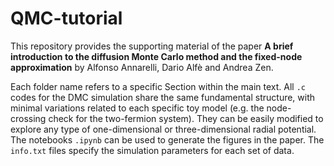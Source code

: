 # QMC-tutorial
This repository provides the supporting material of the paper **A brief introduction to the diffusion Monte Carlo method and the fixed-node approximation** by Alfonso Annarelli, Dario Alfè and Andrea Zen.

Each folder name refers to a specific Section within the main text. All `.c` codes for the DMC simulation share the same fundamental structure, with minimal variations related to each specific toy model (e.g. the node-crossing check for the two-fermion system). They can be easily modified to explore any type of one-dimensional or three-dimensional radial potential. 
The notebooks `.ipynb` can be used to generate the figures in the paper.
The `info.txt` files specify the simulation parameters for each set of data.
